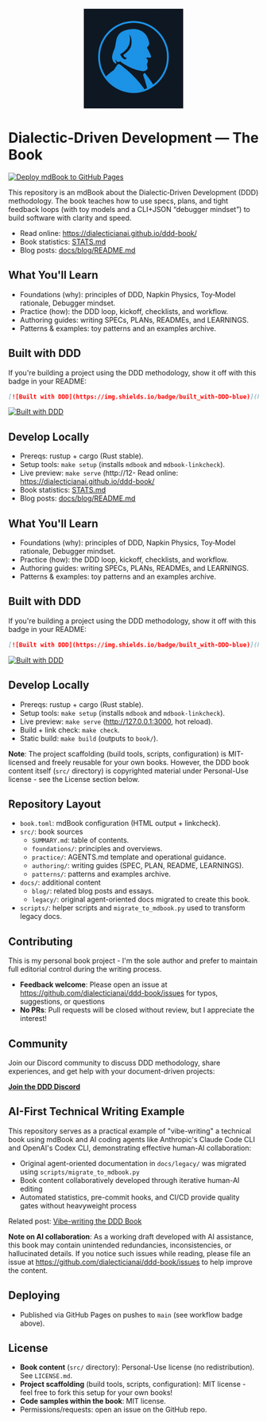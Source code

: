 <p align="center">
  <img src="logo.png" alt="DDD Logo" width="200">
</p>

# Dialectic‑Driven Development — The Book

[![Deploy mdBook to GitHub Pages](https://github.com/dialecticianai/ddd-book/actions/workflows/gh-pages.yml/badge.svg)](https://github.com/dialecticianai/ddd-book/actions/workflows/gh-pages.yml)

This repository is an mdBook about the Dialectic‑Driven Development (DDD) methodology.  The book teaches how to use specs, plans, and tight feedback loops (with toy models and a CLI+JSON “debugger mindset”) to build software with clarity and speed.

- Read online: https://dialecticianai.github.io/ddd-book/
- Book statistics: [STATS.md](STATS.md)
- Blog posts: [docs/blog/README.md](docs/blog/README.md)

## What You'll Learn
- Foundations (why): principles of DDD, Napkin Physics, Toy‑Model rationale, Debugger mindset.
- Practice (how): the DDD loop, kickoff, checklists, and workflow.
- Authoring guides: writing SPECs, PLANs, READMEs, and LEARNINGS.
- Patterns & examples: toy patterns and an examples archive.

## Built with DDD

If you're building a project using the DDD methodology, show it off with this badge in your README:

```markdown
[![Built with DDD](https://img.shields.io/badge/built_with-DDD-blue)](https://github.com/dialecticianai/ddd-book)
```

[![Built with DDD](https://img.shields.io/badge/built_with-DDD-blue)](https://github.com/dialecticianai/ddd-book)

## Develop Locally
- Prereqs: rustup + cargo (Rust stable).
- Setup tools: `make setup` (installs `mdbook` and `mdbook-linkcheck`).
- Live preview: `make serve` (http://12- Read online: https://dialecticianai.github.io/ddd-book/
- Book statistics: [STATS.md](STATS.md)
- Blog posts: [docs/blog/README.md](docs/blog/README.md)

## What You'll Learn
- Foundations (why): principles of DDD, Napkin Physics, Toy‑Model rationale, Debugger mindset.
- Practice (how): the DDD loop, kickoff, checklists, and workflow.
- Authoring guides: writing SPECs, PLANs, READMEs, and LEARNINGS.
- Patterns & examples: toy patterns and an examples archive.

## Built with DDD

If you're building a project using the DDD methodology, show it off with this badge in your README:

```markdown
[![Built with DDD](https://img.shields.io/badge/built_with-DDD-blue)](https://github.com/dialecticianai/ddd-book)
```

[![Built with DDD](https://img.shields.io/badge/built_with-DDD-blue)](https://github.com/dialecticianai/ddd-book)

## Develop Locally
- Prereqs: rustup + cargo (Rust stable).
- Setup tools: `make setup` (installs `mdbook` and `mdbook-linkcheck`).
- Live preview: `make serve` (http://127.0.0.1:3000, hot reload).
- Build + link check: `make check`.
- Static build: `make build` (outputs to `book/`).

**Note**: The project scaffolding (build tools, scripts, configuration) is MIT-licensed and freely reusable for your own books. However, the DDD book content itself (`src/` directory) is copyrighted material under Personal-Use license - see the License section below.

## Repository Layout
- `book.toml`: mdBook configuration (HTML output + linkcheck).
- `src/`: book sources
  - `SUMMARY.md`: table of contents.
  - `foundations/`: principles and overviews.
  - `practice/`: AGENTS.md template and operational guidance.
  - `authoring/`: writing guides (SPEC, PLAN, README, LEARNINGS).
  - `patterns/`: patterns and examples archive.
- `docs/`: additional content
  - `blog/`: related blog posts and essays.
  - `legacy/`: original agent-oriented docs migrated to create this book.
- `scripts/`: helper scripts and `migrate_to_mdbook.py` used to transform legacy docs.

## Contributing

This is my personal book project - I'm the sole author and prefer to maintain full editorial control during the writing process.

- **Feedback welcome**: Please open an issue at https://github.com/dialecticianai/ddd-book/issues for typos, suggestions, or questions
- **No PRs**: Pull requests will be closed without review, but I appreciate the interest!

## Community

Join our Discord community to discuss DDD methodology, share experiences, and get help with your document-driven projects:

**[Join the DDD Discord](https://discord.gg/eVGgHAcMGY)**

## AI-First Technical Writing Example

This repository serves as a practical example of "vibe-writing" a technical book using mdBook and AI coding agents like Anthropic's Claude Code CLI and OpenAI's Codex CLI, demonstrating effective human-AI collaboration:

- Original agent-oriented documentation in `docs/legacy/` was migrated using `scripts/migrate_to_mdbook.py`
- Book content collaboratively developed through iterative human-AI editing
- Automated statistics, pre-commit hooks, and CI/CD provide quality gates without heavyweight process

Related post: [Vibe-writing the DDD Book](docs/blog/Vibewriting.md)

**Note on AI collaboration**: As a working draft developed with AI assistance, this book may contain unintended redundancies, inconsistencies, or hallucinated details. If you notice such issues while reading, please file an issue at https://github.com/dialecticianai/ddd-book/issues to help improve the content.

## Deploying
- Published via GitHub Pages on pushes to `main` (see workflow badge above).

## License
- **Book content** (`src/` directory): Personal-Use license (no redistribution). See `LICENSE.md`.
- **Project scaffolding** (build tools, scripts, configuration): MIT license - feel free to fork this setup for your own books!
- **Code samples within the book**: MIT license.
- Permissions/requests: open an issue on the GitHub repo.
